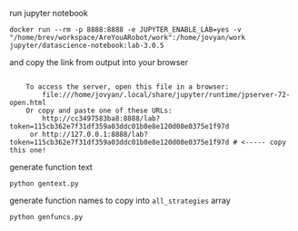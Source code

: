 run jupyter notebook

```
docker run --rm -p 8888:8888 -e JUPYTER_ENABLE_LAB=yes -v "/home/brev/workspace/AreYouARobot/work":/home/jovyan/work jupyter/datascience-notebook:lab-3.0.5
```

and copy the link from output into your browser

```

    To access the server, open this file in a browser:
        file:///home/jovyan/.local/share/jupyter/runtime/jpserver-72-open.html
    Or copy and paste one of these URLs:
        http://cc3497583ba8:8888/lab?token=115cb362e7f31df359a03ddc01b0e8e120d08e0375e1f97d
     or http://127.0.0.1:8888/lab?token=115cb362e7f31df359a03ddc01b0e8e120d08e0375e1f97d # <----- copy this one!
```

generate function text

```
python gentext.py
```

generate function names to copy into `all_strategies` array

```
python genfuncs.py
```
